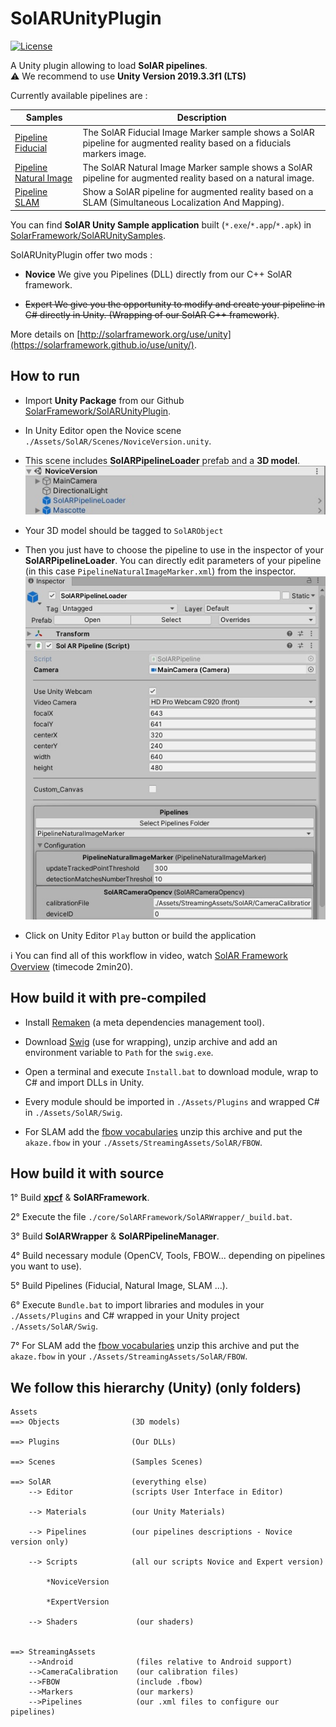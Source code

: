 # SolARUnityPlugin
[![License](https://img.shields.io/github/license/SolARFramework/SolARUnityPlugin?style=flat-square&label=License)](https://www.apache.org/licenses/LICENSE-2.0)

A Unity plugin allowing to load **SolAR pipelines**.  
:warning: We recommend to use **Unity Version 2019.3.3f1 (LTS)**

Currently available pipelines are : 

| Samples | Description |
| --- | --- |
| [Pipeline Fiducial](https://github.com/SolarFramework/FiducialMarker) | The SolAR Fiducial Image Marker sample shows a SolAR pipeline for augmented reality based on a fiducials markers image. |
| [Pipeline Natural Image](https://github.com/SolarFramework/NaturalImageMarker)| The SolAR Natural Image Marker sample shows a SolAR pipeline for augmented reality based on a natural image.|
| [Pipeline SLAM](https://github.com/SolarFramework/Sample-Slam)| Show a SolAR pipeline for augmented reality based on a SLAM (Simultaneous Localization And Mapping).|


You can find **SolAR Unity Sample application** built (`*.exe`/`*.app`/`*.apk`) in [SolarFramework/SolARUnitySamples](https://github.com/SolarFramework/SolARUnitySamples/releases).


SolARUnityPlugin offer two mods : 
* **Novice**
    We give you Pipelines (DLL) directly from our C++ SolAR framework.

 * ~~Expert
    We give you the opportunity to modify and create your pipeline in C# directly in Unity. (Wrapping of our SolAR C++ framework)~~.





More details on [http://solarframework.org/use/unity](https://solarframework.github.io/use/unity/).

## How to run

* Import **Unity Package** from our Github [SolarFramework/SolARUnityPlugin](https://github.com/SolarFramework/SolARUnityPlugin/releases). 

* In Unity Editor open the Novice scene `./Assets/SolAR/Scenes/NoviceVersion.unity`.

* This scene includes **SolARPipelineLoader** prefab and a **3D model**.
  ![](./editor_hierarchy.jpg)

* Your 3D model should be tagged to `SolARObject`

* Then you just have to choose the pipeline to use in the inspector of your **SolARPipelineLoader**. You can directly edit parameters of your pipeline (in this case `PipelineNaturalImageMarker.xml`) from the inspector.
![](./editor_pipelineLoader.jpg)

* Click on Unity Editor `Play` button or build the application

:information_source: You can find all of this workflow in video, watch [SolAR Framework Overview](https://solarframework.github.io/) (timecode 2min20).

## How build it  with pre-compiled 
* Install [Remaken](https://github.com/b-com-software-basis/remaken) (a meta dependencies management tool).

* Download [Swig](http://www.swig.org/) (use for wrapping), unzip archive and add an environment variable to `Path` for the `swig.exe`. 

* Open a terminal and execute `Install.bat` to download module, wrap to C# and import DLLs in Unity.

* Every module should be imported in `./Assets/Plugins` and wrapped C# in `./Assets/SolAR/Swig`.

* For SLAM add the [fbow vocabularies](https://github.com/SolarFramework/binaries/releases/download/fbow%2F0.0.1%2Fwin/fbow_voc.zip) unzip this archive and put the `akaze.fbow` in your `./Assets/StreamingAssets/SolAR/FBOW`.
## How build it with source

1° Build    **[xpcf](https://github.com/b-com-software-basis/xpcf/)**
            & **SolARFramework**.
            
2° Execute  the file `./core/SolARFramework/SolARWrapper/_build.bat`.

3° Build    **SolARWrapper**
            & **SolARPipelineManager**.
            
4° Build    necessary module (OpenCV, Tools, FBOW... depending on pipelines you want to use).

5° Build    Pipelines (Fiducial, Natural Image, SLAM ...).

6° Execute `Bundle.bat` to import libraries and modules in your `./Assets/Plugins` and C# wrapped in your Unity project `./Assets/SolAR/Swig`.

7° For SLAM add the [fbow vocabularies](https://github.com/SolarFramework/binaries/releases/download/fbow%2F0.0.1%2Fwin/fbow_voc.zip) unzip this archive and put the `akaze.fbow` in your `./Assets/StreamingAssets/SolAR/FBOW`.

## We follow this hierarchy (Unity) (only folders)

    Assets
    ==> Objects                (3D models)
                
    ==> Plugins                (Our DLLs)
    
    ==> Scenes                 (Samples Scenes)
    
    ==> SolAR                  (everything else)
        --> Editor             (scripts User Interface in Editor)
        
        --> Materials          (our Unity Materials)
        
        --> Pipelines          (our pipelines descriptions - Novice version only)
        
        --> Scripts            (all our scripts Novice and Expert version)
        
            *NoviceVersion
            
            *ExpertVersion
               
        --> Shaders             (our shaders)
        
        
    ==> StreamingAssets
        -->Android              (files relative to Android support)
        -->CameraCalibration    (our calibration files)
        -->FBOW                 (include .fbow)
        -->Markers              (our markers)
        -->Pipelines            (our .xml files to configure our pipelines)
